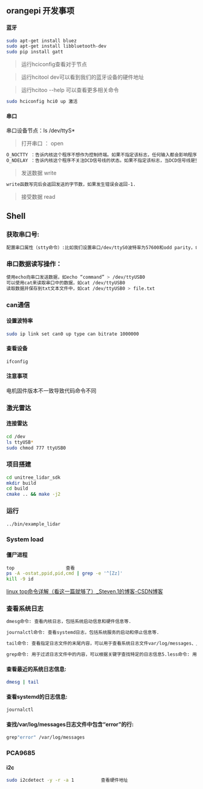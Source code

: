 ## orangepi 开发事项



#### 蓝牙

``` sh
sudo apt-get install bluez
sudo apt-get install libbluetooth-dev
sudo pip install gatt
```



> 运行hciconfig查看对于节点

> 运行hcitool dev可以看到我们的蓝牙设备的硬件地址

> 运行hcitoo --help 可以查看更多相关命令

``` sh
sudo hciconfig hci0 up 激活
```



#### 串口

串口设备节点：ls /dev/ttyS*

> 打开串口 ： open

``` sh
O_NOCTTY ：告诉内核这个程序不想作为控制终端。如果不指定该标志，任何输入都会影响程序（比如键盘中止信号等）。
O_NDELAY ：告诉内核这个程序不关注DCD信号线的状态。如果不指定该标志，当DCD信号线是空电压值的时候，程序将会进入睡眠
```

> 发送数据  write

``` sh
write函数写完后会返回发送的字节数，如果发生错误会返回-1.
```

> 接受数据  read



## Shell

### 获取串口号:

```sh
配置串口属性（stty命令）:比如我们设置串口/dev/ttyS0波特率为57600和odd parity，命令如下stty -F /dev/ttyS0 57600 parodd
```

 

### 串口数据读写操作：

``` sh
使用echo向串口发送数据，如echo “command” > /dev/ttyUSB0
可以使用cat来读取串口中的数据，如cat /dev/ttyUSB0
读取数据并保存到txt文本文件中，如cat /dev/ttyUSB0 > file.txt
```



### can通信

#### 设置波特率

```sh
sudo ip link set can0 up type can bitrate 1000000
```

#### 查看设备

```sh
ifconfig  
```



#### 注意事项

电机固件版本不一致导致代码命令不同



### 激光雷达

#### 连接雷达

```sh
cd /dev
ls ttyUSB*
sudo chmod 777 ttyUSB0
```



### 项目搭建

```sh
cd unitree_lidar_sdk
mkdir build
cd build
cmake .. && make -j2
```

### 运行

```sh
../bin/example_lidar
```



### System load

#### 僵尸进程

```sh 
top                   查看
ps -A -ostat,ppid,pid,cmd | grep -e '^[Zz]'
kill -9 id
```

 [linux top命令详解（看这一篇就够了）_Steven.1的博客-CSDN博客](https://blog.csdn.net/weixin_45465395/article/details/115728520)



### 查看系统日志

``` sh
dmesg命令: 查看内核日志，包括系统启动信息和硬件信息等.

journalctl命令: 查看systemd日志，包括系统服务的启动和停止信息等.

tail命令: 查看指定日志文件的末尾内容，可以用于查看系统日志文件var/log/messages、/var/og/syslog等

grep命令: 用于过滤日志文件中的内容，可以根据关键字查找特定的日志信息5.less命令: 用于查看大型日志文件，可以进行分页和搜索等操作
```



#### 查看最近的系统日志信息:

```sh
dmesg | tail
```



#### 查看systemd的日志信息:

``` sh
journalctl
```



#### 查找/var/log/messages日志文件中包含“error”的行:

``` sh
grep"error" /var/log/messages
```





### PCA9685

#### i2c

```sh
sudo i2cdetect -y -r -a 1          查看硬件地址
```

